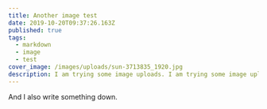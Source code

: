 ```yaml
---
title: Another image test
date: 2019-10-20T09:37:26.163Z
published: true
tags:
  - markdown
  - image
  - test
cover_image: /images/uploads/sun-3713835_1920.jpg
description: I am trying some image uploads. I am trying some image uploads.
---
```

And I also write something down.
